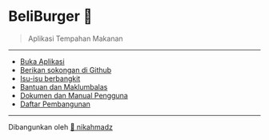 # BeliBurger 🍔
> Aplikasi Tempahan Makanan

***

- [Buka Aplikasi][1]
- [Berikan sokongan di Github][2]
- [Isu-isu berbangkit][3]
- [Bantuan dan Maklumbalas][4]
- [Dokumen dan Manual Pengguna][5]
- [Daftar Pembangunan][6]

[1]:https://beliburger.netlify.app
[2]:https://github.com/nikahmadz/BeliBurger
[3]:https://github.com/nikahmadz/BeliBurger/issues
[4]:https://github.com/nikahmadz/BeliBurger/discussions
[5]:https://github.com/nikahmadz/BeliBurger/wiki
[6]:https://github.com/nikahmadz/beli-burger

***

Dibangunkan oleh [💖 nikahmadz](https://nikahmadz.github.io/)

